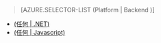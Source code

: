 > [AZURE.SELECTOR-LIST (Platform | Backend )]
- [(任何 | .NET)](../articles/mobile-services-dotnet-backend-schedule-recurring-tasks.md)
- [(任何 | Javascript)](../articles/mobile-services-schedule-recurring-tasks.md)


